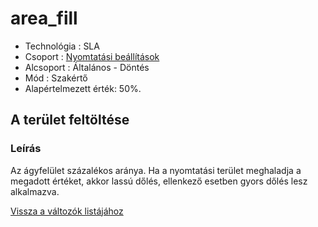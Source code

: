 # area\_fill

* Technológia : SLA
* Csoport : [Nyomtatási beállítások](../../konfig/sla_parameters.md)
* Alcsoport : Általános - Döntés
* Mód : Szakértő
* Alapértelmezett érték: 50%.

## A terület feltöltése

### Leírás

Az ágyfelület százalékos aránya. Ha a nyomtatási terület meghaladja a megadott értéket, akkor lassú dőlés, ellenkező esetben gyors dőlés lesz alkalmazva.

[Vissza a változók listájához](./)

